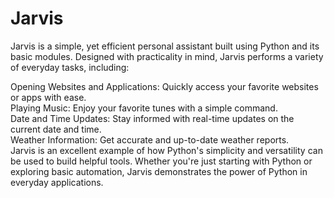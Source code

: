 <h1>Jarvis</h1>  
Jarvis is a simple, yet efficient personal assistant built using Python and its basic modules. Designed with practicality in mind, Jarvis performs a variety of everyday tasks, including:<br>

Opening Websites and Applications: Quickly access your favorite websites or apps with ease.<br>
Playing Music: Enjoy your favorite tunes with a simple command.<br>
Date and Time Updates: Stay informed with real-time updates on the current date and time.<br>
Weather Information: Get accurate and up-to-date weather reports.<br>
Jarvis is an excellent example of how Python's simplicity and versatility can be used to build helpful tools. Whether you're just starting with Python or exploring basic automation, Jarvis demonstrates the power of Python in everyday applications.
